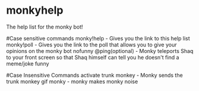 # monkyhelp
The help list for the monky bot!

#Case sensitive commands
monky!help - Gives you the link to this help list
monky!poll - Gives you the link to the poll that allows you to give your opinions on the monky bot
nofunny @ping(optional) - Monky teleports Shaq to your front screen so that Shaq himself can tell you he doesn't find a meme/joke funny

#Case Insensitive Commands
activate trunk monkey - Monky sends the trunk monkey gif
monky - monky makes monky noise
